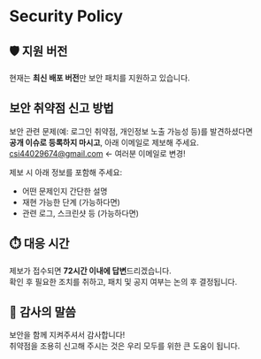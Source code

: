 # Security Policy

## 🛡 지원 버전
현재는 **최신 배포 버전**만 보안 패치를 지원하고 있습니다.


## 보안 취약점 신고 방법
보안 관련 문제(예: 로그인 취약점, 개인정보 노출 가능성 등)를 발견하셨다면  
**공개 이슈로 등록하지 마시고**, 아래 이메일로 제보해 주세요.
csi44029674@gmail.com ← 여러분 이메일로 변경!

제보 시 아래 정보를 포함해 주세요:
- 어떤 문제인지 간단한 설명
- 재현 가능한 단계 (가능하다면)
- 관련 로그, 스크린샷 등 (가능하다면)


## ⏱️ 대응 시간
제보가 접수되면 **72시간 이내에 답변**드리겠습니다.  
확인 후 필요한 조치를 취하고, 패치 및 공지 여부는 논의 후 결정됩니다.


## 🙏 감사의 말씀
보안을 함께 지켜주셔서 감사합니다!  
취약점을 조용히 신고해 주시는 것은 우리 모두를 위한 큰 도움이 됩니다.
